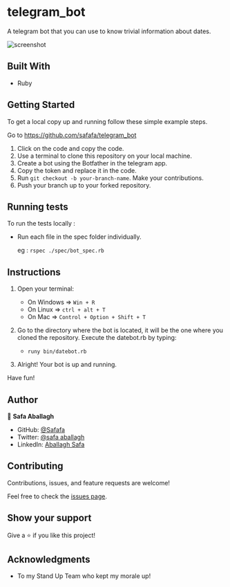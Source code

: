 # telegram_bot

A telegram bot that you can use to know trivial information about  dates. 


![screenshot](./img/screenshot.jpeg)

## Built With

- Ruby  

## Getting Started

To get a local copy up and running follow these simple example steps.

Go to https://github.com/safafa/telegram_bot

1. Click on the code and copy the code.
2. Use a terminal to clone this repository on your local machine.
3. Create a bot using the Botfather in the telegram app.
4. Copy the token and replace it in the code.
3. Run <code>git checkout -b your-branch-name</code>. Make your contributions.
4. Push your branch up to your forked repository.

## Running tests

To run the tests locally :

- Run each file in the spec folder individually.

   eg : `rspec ./spec/bot_spec.rb` 


## Instructions

1) Open your terminal:
    - On Windows => <code>Win + R</code>
    - On Linux => <code>ctrl + alt + T</code>
    - On Mac => <code>Control + Option + Shift + T</code>

2) Go to the directory where the bot is located, it will be the one where you cloned the repository. Execute the datebot.rb by typing:
    - <code>runy bin/datebot.rb</code>

3) Alright! Your bot is up and running.


Have fun!

## Author

👤 **Safa Aballagh**

- GitHub: [@Safafa](https://github.com/safafa)
- Twitter: [@safa aballagh](https://twitter.com/Aballagh_S)
- LinkedIn: [Aballagh Safa](https://www.linkedin.com/in/aballaghsafa/)

## Contributing

Contributions, issues, and feature requests are welcome!

Feel free to check the [issues page](https://github.com/safafa/telegram_bot/issues).

## Show your support

Give a ⭐️ if you like this project!

## Acknowledgments

- To my Stand Up Team who kept my morale up!
